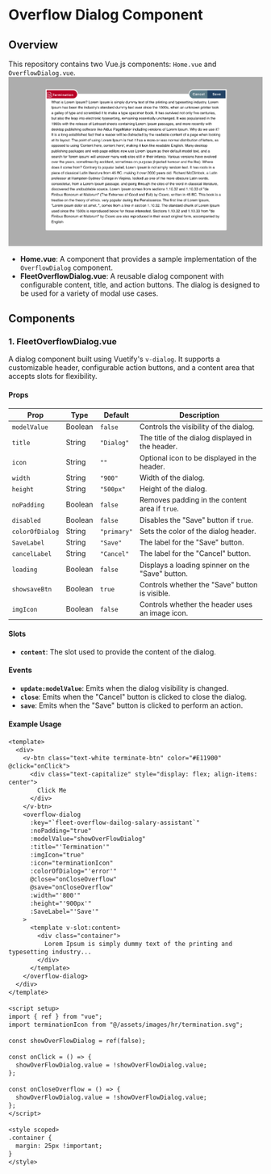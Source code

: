 # Overflow Dialog Component

## Overview

This repository contains two Vue.js components: `Home.vue` and `OverflowDialog.vue`.
![Overflow Dialog Example](./overflowExample.png)
- **Home.vue**: A component that provides a sample implementation of the `OverflowDialog` component.
- **FleetOverflowDialog.vue**: A reusable dialog component with configurable content, title, and action buttons. The dialog is designed to be used for a variety of modal use cases.

## Components

### 1. FleetOverflowDialog.vue

A dialog component built using Vuetify's `v-dialog`. It supports a customizable header, configurable action buttons, and a content area that accepts slots for flexibility.

#### Props

| Prop          | Type    | Default    | Description                                             |
| ------------- | ------- | ---------- | ------------------------------------------------------- |
| `modelValue`  | Boolean | `false`    | Controls the visibility of the dialog.                  |
| `title`       | String  | `"Dialog"` | The title of the dialog displayed in the header.        |
| `icon`        | String  | `""`       | Optional icon to be displayed in the header.            |
| `width`       | String  | `"900"`    | Width of the dialog.                                    |
| `height`      | String  | `"500px"`  | Height of the dialog.                                   |
| `noPadding`   | Boolean | `false`    | Removes padding in the content area if `true`.          |
| `disabled`    | Boolean | `false`    | Disables the "Save" button if `true`.                   |
| `colorOfDialog` | String  | `"primary"` | Sets the color of the dialog header.                    |
| `SaveLabel`   | String  | `"Save"`   | The label for the "Save" button.                        |
| `cancelLabel` | String  | `"Cancel"` | The label for the "Cancel" button.                      |
| `loading`     | Boolean | `false`    | Displays a loading spinner on the "Save" button.        |
| `showsaveBtn` | Boolean | `true`     | Controls whether the "Save" button is visible.          |
| `imgIcon`     | Boolean | `false`    | Controls whether the header uses an image icon.         |

#### Slots

- **`content`**: The slot used to provide the content of the dialog.

#### Events

- **`update:modelValue`**: Emits when the dialog visibility is changed.
- **`close`**: Emits when the "Cancel" button is clicked to close the dialog.
- **`save`**: Emits when the "Save" button is clicked to perform an action.

#### Example Usage

```vue
<template>
  <div>
    <v-btn class="text-white terminate-btn" color="#E11900" @click="onClick">
      <div class="text-capitalize" style="display: flex; align-items: center">
        Click Me
      </div>
    </v-btn>
    <overflow-dialog
      :key="`fleet-overflow-dailog-salary-assistant`"
      :noPadding="true"
      :modelValue="showOverFlowDialog"
      :title="'Termination'"
      :imgIcon="true"
      :icon="terminationIcon"
      :colorOfDialog="'error'"
      @close="onCloseOverflow"
      @save="onCloseOverflow"
      :width="'800'"
      :height="'900px'"
      :SaveLabel="'Save'"
    >
      <template v-slot:content>
        <div class="container">
          Lorem Ipsum is simply dummy text of the printing and typesetting industry...
        </div>
      </template>
    </overflow-dialog>
  </div>
</template>

<script setup>
import { ref } from "vue";
import terminationIcon from "@/assets/images/hr/termination.svg";

const showOverFlowDialog = ref(false);

const onClick = () => {
  showOverFlowDialog.value = !showOverFlowDialog.value;
};

const onCloseOverflow = () => {
  showOverFlowDialog.value = !showOverFlowDialog.value;
};
</script>

<style scoped>
.container {
  margin: 25px !important;
}
</style>

